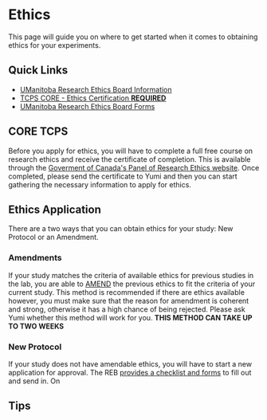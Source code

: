 # Ethics

This page will guide you on where to get started when it comes to obtaining ethics for your experiments.

## Quick Links

* [UManitoba Research Ethics Board Information](https://umanitoba.ca/research/orec/ethics/human_ethics_index.html)
* [TCPS CORE - Ethics Certification **REQUIRED**](https://ethics.gc.ca/eng/education_tutorial-didacticiel.html)
* [UManitoba Research Ethics Board Forms](https://umanitoba.ca/research/orec/ethics/reb_forms.html)

## CORE TCPS
Before you apply for ethics, you will have to complete a full free course on research ethics and receive the certificate of completion. This is available through the [Goverment of Canada's Panel of Research Ethics website](https://ethics.gc.ca/eng/education_tutorial-didacticiel.html). Once completed, please send the certificate to Yumi and then you can start gathering the necessary information to apply for ethics.

## Ethics Application

There are a two ways that you can obtain ethics for your study: New Protocol or an Amendment. 

### Amendments

If your study matches the criteria of available ethics for previous studies in the lab, you are able to [AMEND](https://umanitoba.ca/research/orec/media/Amendment_Request_Form.pdf) the previous ethics to fit the criteria of your current study. This method is recommended if there are ethics available however, you must make sure that the reason for amendment is coherent and strong, otherwise it has a high chance of being rejected. Please ask Yumi whether this method will work for you. **THIS METHOD CAN TAKE UP TO TWO WEEKS**

### New Protocol

If your study does not have amendable ethics, you will have to start a new application for approval. The REB [provides a checklist and forms](https://umanitoba.ca/research/orec/ethics/reb_forms.html) to fill out and send in. On

## Tips